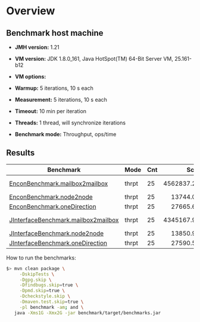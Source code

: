 # Overview

## Benchmark host machine

* **JMH version:** 1.21

* **VM version:** JDK 1.8.0_161, Java HotSpot(TM) 64-Bit Server VM, 25.161-b12

* **VM options:** <none>

* **Warmup:** 5 iterations, 10 s each

* **Measurement:** 5 iterations, 10 s each

* **Timeout:** 10 min per iteration

* **Threads:** 1 thread, will synchronize iterations

* **Benchmark mode:** Throughput, ops/time

## Results

| Benchmark                                                                                                      | Mode  | Cnt | Score       | Error       | Units |
|----------------------------------------------------------------------------------------------------------------|-------|-----|------------:|------------:|-------|
| [EnconBenchmark.mailbox2mailbox](./src/main/java/io/appulse/encon/benchmark/EnconBenchmark.java#L103)          | thrpt | 25  | 4562837.232 | ± 48730.020 | ops/s |
| [EnconBenchmark.node2node](./src/main/java/io/appulse/encon/benchmark/EnconBenchmark.java#L177)                | thrpt | 25  |   13744.084 |   ± 160.906 | ops/s |
| [EnconBenchmark.oneDirection](./src/main/java/io/appulse/encon/benchmark/EnconBenchmark.java#L167)             | thrpt | 25  |   27665.670 |   ± 230.607 | ops/s |
| [JInterfaceBenchmark.mailbox2mailbox](./src/main/java/io/appulse/encon/benchmark/JInterfaceBenchmark.java#L99) | thrpt | 25  | 4345167.985 | ± 22392.570 | ops/s |
| [JInterfaceBenchmark.node2node](./src/main/java/io/appulse/encon/benchmark/JInterfaceBenchmark.java#L175)      | thrpt | 25  |   13850.978 |   ± 126.660 | ops/s |
| [JInterfaceBenchmark.oneDirection](./src/main/java/io/appulse/encon/benchmark/JInterfaceBenchmark.java#L165)   | thrpt | 25  |   27590.545 |   ± 253.874 | ops/s |

How to run the benchmarks:

```bash
$> mvn clean package \
     -DskipTests \
     -Dgpg.skip \
     -Dfindbugs.skip=true \
     -Dpmd.skip=true \
     -Dcheckstyle.skip \
     -Dmaven.test.skip=true \
     -pl benchmark -am; and \
   java -Xms1G -Xmx2G -jar benchmark/target/benchmarks.jar
```
